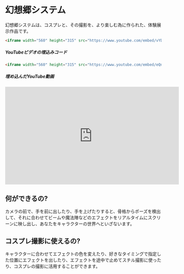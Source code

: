# 幻想郷システム

幻想郷システムは、コスプレと、その撮影を、より楽しむ為に作られた、体験展示作品です。

```HTML
<iframe width="560" height="315" src="https://www.youtube.com/embed/vYDXryfmjQk" frameborder="0" gesture="media" allow="encrypted-media" allowfullscreen></iframe>
```

##### YouTubeビデオの埋込みコード

```HTML
<iframe width="560" height="315" src="https://www.youtube.com/embed/eQnWicBMkbY" frameborder="0" gesture="media" allow="encrypted-media" allowfullscreen></iframe>
```


##### 埋め込んだYouTube動画

<iframe width="560" height="315" src="https://www.youtube.com/embed/eQnWicBMkbY" frameborder="0" gesture="media" allow="encrypted-media" allowfullscreen></iframe>

## 何ができるの?

カメラの前で、手を前に出したり、手を上げたりすると、骨格からポーズを検出して、それに合わせてビームや魔法陣などのエフェクトをリアルタイムにスクリーンに映し出し、あなたをキャラクターの世界へといざないます。

## コスプレ撮影に使えるの?

キャラクターに合わせてエフェクトの色を変えたり、好きなタイミングで指定した位置にエフェクトを出したり、エフェクトを途中で止めてスチル撮影に使ったり、コスプレの撮影に活用することができます。